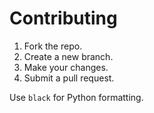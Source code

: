 # Contributing

1. Fork the repo.
2. Create a new branch.
3. Make your changes.
4. Submit a pull request.

Use `black` for Python formatting.
